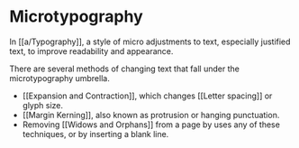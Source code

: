 # Microtypography
In [[a/Typography]], a style of micro adjustments to text, especially justified text, to improve readability and appearance.

There are several methods of changing text that fall under the microtypography umbrella.
- [[Expansion and Contraction]], which changes [[Letter spacing]] or glyph size.
- [[Margin Kerning]], also known as protrusion or hanging punctuation.
- Removing [[Widows and Orphans]] from a page by uses any of these techniques, or by inserting a blank line.